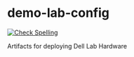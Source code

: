 # demo-lab-config

[![Check Spelling](https://github.com/redhat-na-ssa/demo-lab-config/actions/workflows/spellcheck.yaml/badge.svg)](https://github.com/redhat-na-ssa/demo-lab-config/actions/workflows/spellcheck.yaml)

Artifacts for deploying Dell Lab Hardware
